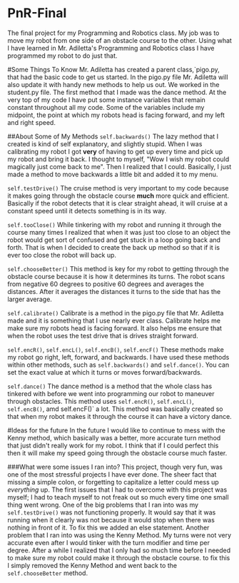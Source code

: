 # PnR-Final
The final project for my Programming and Robotics class.  My job was to move my robot from one side of an obstacle course to the other.  Using what I have learned in Mr. Adiletta's Programming and Robotics class I
have programmed my robot to do just that.

#Some Things To Know
Mr. Adiletta has created a parent class,`pigo.py, that had the basic code to get us started.  In the pigo.py file Mr. Adiletta will also update it with handy new methods to help us out.  We worked in the student.py file.
The first method that I made was the dance method.  At the very top of my code I have put some instance variables that remain constant throughout all my code.  Some of the variables include my midpoint, the point at which my robots
head is facing forward, and my left and right speed.

##About Some of My Methods
`self.backwards()`
The lazy method that I created is  kind of self explanatory, and slightly stupid.  When I was calibrating my robot I got **very** of having to get up every time and pick up my robot and bring it back.
I thought to myself, "Wow I wish my robot could magically just come back to me".  Then I realized that I could.  Basically, I just made a method to move backwards a little bit and added it to my menu.

`self.testDrive()`
The cruise method is very important to my code because it makes going through the obstacle course **much** more quick and efficient.
 Basically if the robot detects that it is clear straight ahead, it will cruise at a constant speed until it detects something is in its way.

`self.tooClose()`
While tinkering with my robot and running it through the course many times I realized that when it was just too close to an object the robot would get sort of confused and get stuck in a loop going back and forth.
That is when I decided to create the back up method so that if it is ever too close the robot will back up.

`self.chooseBetter()`
This method is key for my robot to getting through the obstacle course because it is how it determines its turns.  The robot scans from negative 60 degrees to positive 60 degrees and averages the distances.
After it averages the distances it turns to the side that has the larger average.

`self.calibrate()`
Calibrate is a method in the pigo.py file that Mr. Adiletta made and it is something that I use nearly ever class.  Calibrate helps me make sure my robots head is facing forward.
It also helps me ensure that when the robot uses the test drive that is drives straight forward.

`self.encR()`, `self.encL()`, `self.encB()`, `self.encF()`
These methods make my robot go right, left, forward, and backwards.  I have used these methods within other methods, such as `self.backwards()` and `self.dance()`.
You can set the exact value at which it turns or moves forward/backwards.

`self.dance()`
The dance method is a method that the whole class has tinkered with before we went into programming our robot to maneuver through obstacles.  This method uses `self.encR()`, `self.encL()`, `self.encB()`, amd self.encF()` a lot.
This method was basically created so that when my robot makes it through the course it can have a victory dance.

#Ideas for the future
In the future I would like to continue to mess with the Kenny method, which basically was a better, more accurate turn method that just didn't really work for my robot.  I think that if I could perfect this then it will make
my speed going through the obstacle course much faster.



###What were some issues I ran into?
This project, though very fun, was one of the most stressful projects I have ever done.  The sheer fact that missing a simple colon, or forgetting to capitalize a letter could mess up _everything_ up.
The first issues that I had to overcome with this project was myself; I had to teach myself to not freak out so much every time one small thing went wrong.  One of the big problems that I ran into was my `self.testDrive()` was not
functioning properly.  It would say that it was running when it clearly was not because it would stop when there was nothing in front of it.  To fix this we added an else statement.
Another problem that I ran into was using the Kenny Method.  My turns were not very accurate even after I would tinker with the turn modifier and time per degree.  After a while I realized that I only had so much time before I
needed to make sure my robot could make it through the obstacle course.  to fix this I simply removed the Kenny Method and went back to the `self.chooseBetter` method.
